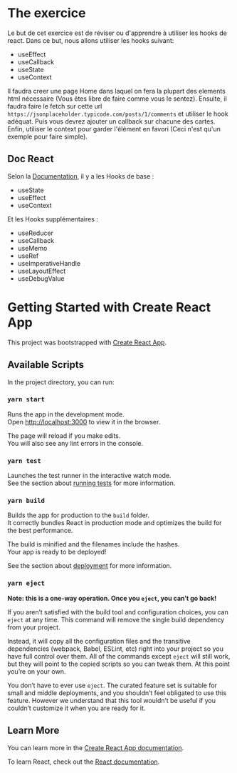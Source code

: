 # The exercice

Le but de cet exercice est de réviser ou d'apprendre à utiliser les hooks de react.
Dans ce but, nous allons utiliser les hooks suivant:
* useEffect
* useCallback
* useState
* useContext

Il faudra creer une page Home dans laquel on fera la plupart des elements html nécessaire (Vous êtes libre de faire comme vous le sentez). Ensuite, il faudra faire le fetch sur cette url ```https://jsonplaceholder.typicode.com/posts/1/comments``` et utiliser le hook adéquat. Puis vous devrez ajouter un callback sur chacune des cartes. Enfin, utiliser le context pour garder l'élément en favori (Ceci n'est qu'un exemple pour faire simple).

## Doc React

Selon la [Documentation](https://fr.reactjs.org/docs/hooks-reference.html), il y a les Hooks de base :
* useState
* useEffect
* useContext

Et les Hooks supplémentaires :
* useReducer
* useCallback
* useMemo
* useRef
* useImperativeHandle
* useLayoutEffect
* useDebugValue

# Getting Started with Create React App

This project was bootstrapped with [Create React App](https://github.com/facebook/create-react-app).

## Available Scripts

In the project directory, you can run:

### `yarn start`

Runs the app in the development mode.\
Open [http://localhost:3000](http://localhost:3000) to view it in the browser.

The page will reload if you make edits.\
You will also see any lint errors in the console.

### `yarn test`

Launches the test runner in the interactive watch mode.\
See the section about [running tests](https://facebook.github.io/create-react-app/docs/running-tests) for more information.

### `yarn build`

Builds the app for production to the `build` folder.\
It correctly bundles React in production mode and optimizes the build for the best performance.

The build is minified and the filenames include the hashes.\
Your app is ready to be deployed!

See the section about [deployment](https://facebook.github.io/create-react-app/docs/deployment) for more information.

### `yarn eject`

**Note: this is a one-way operation. Once you `eject`, you can’t go back!**

If you aren’t satisfied with the build tool and configuration choices, you can `eject` at any time. This command will remove the single build dependency from your project.

Instead, it will copy all the configuration files and the transitive dependencies (webpack, Babel, ESLint, etc) right into your project so you have full control over them. All of the commands except `eject` will still work, but they will point to the copied scripts so you can tweak them. At this point you’re on your own.

You don’t have to ever use `eject`. The curated feature set is suitable for small and middle deployments, and you shouldn’t feel obligated to use this feature. However we understand that this tool wouldn’t be useful if you couldn’t customize it when you are ready for it.

## Learn More

You can learn more in the [Create React App documentation](https://facebook.github.io/create-react-app/docs/getting-started).

To learn React, check out the [React documentation](https://reactjs.org/).
